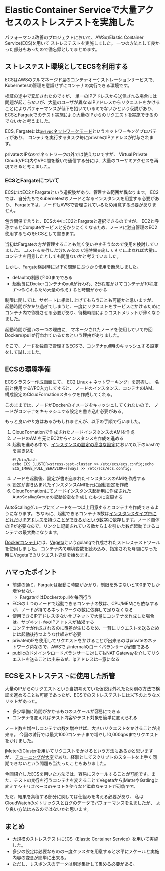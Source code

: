 # Elastic Container Serviceで大量アクセスのストレステストを実施した
パフォーマンス改善のプロジェクトにおいて、AWSのElastic Container Service(ECS)を用いて
ストレステストを実施しました。
一つの方法として良かった部分もあったので備忘録としてまとめます。

## ストレステスト環境としてECSを利用する
ECSはAWSのフルマネージド型のコンテナオーケストレーションサービスで、
Kubernetesの管理を意識せずにコンテナの実行できる環境です。

検証の途中で棄却されたのですが、
単一のIPアドレスから送信される場合には問題が起こらないが、大量のユーザが異なるIPアドレスからリクエストをかけることによりパフォーマンスが低下を招いているのでないかという仮説があり、ECSとFargateでのテスト実施により大量のIPからのリクエストを実施できるのでないかと考えました。

ECS, Fargateには[`awsvpc`ネットワークモード](https://docs.aws.amazon.com/ja_jp/AmazonECS/latest/developerguide/task-networking.html)というネットワーキングプロパティがあり、
コンテナを実行するタスク毎にprivateのIPアドレスが付与されます。

privateのIPなのでネットワークの外では使えないですが、
Virtual Private Cloud(VPC)内やVPC間を繋いで通信する分には、大量のユーザのアクセスを再現できると考えました。

### ECSとFargateについて
ECSにはEC2とFargateという選択肢があり、管理する範囲が異なります。
EC2では、自分たちでKubernetestのノードとなるインスタンスを用意する必要があり、
Fargateでは、ノードもAWSで管理されているため用意する必要がありません。

包含関係で言うと、ECSの中にEC2とFargateと選択できるのですが、
EC2と呼称するとComputeサービスと分かりにくくなるため、ノードに独自管理のEC2使用するものをECSとして書きます。

当初はFargateの方が管理することも無く使いやすそうなので使用を検討していました。
コストも実行した分のみなので短時間実施してすぐに止めれば大量にコンテナを用意したとしても問題ないかと考えていました。

しかし、Fargate検討時に以下の問題にぶつかり使用を断念しました。
- defaultの制限が100までである
- 起動毎にDockerコンテナのpullが行われ、2分程度かけてコンテナが10程度ずつ作られるため大量の作成すると時間がかかる

制限に関しては、サポートに相談し上げてもらうことも可能かと思いますが、
起動時間がかかり過ぎてしまうと、一度にリクエストをサービスにかけるためにコンテナ内で待機させる必要があり、待機時間によりコストメリットが薄くなりました。

起動時間が遅いの一つの理由に、
マネージされたノードを使用していて毎回Dockerのpullが行われているためという理由がありました。

そこで、ノードを独自で管理するECSで、コンテナpull時のキャッシュする設定をして試しました。

## ECSの環境準備
ECSクラスター作成画面にて、「EC2 Linux + ネットワーキング」を選択し、
名前と使用するVPC入力してすると、
ノードのインスタンス、コンテナのIAM、構成設定のCloudFormationスタックを作成してくれる。

このままでは、ノードがDockerのイメージをキャッシュしてくれないので、
ノードがコンテナをキャッシュする設定を書き込む必要がある。

もっと良いやり方はあるかもしれませんが、以下の手順で行いました。
1. CloudFormationで作成されたノードインスタンスのAMIを作成
1. ノードのAMIを元にEC2からインスタンスを作成を進める
1. 起動を進める中で、[インスタンスの設定の高度な設定](https://docs.aws.amazon.com/ja_jp/AmazonECS/latest/developerguide/launch_container_instance.html)において以下のbashでを書き込む
    ```bash:ノードでDockerコンテナをキャッシュする設定
    #!/bin/bash
    echo ECS_CLUSTER=stress-test-cluster >> /etc/ecs/ecs.config;echo ECS_IMAGE_PULL_BEHAVIOR=always >> /etc/ecs/ecs.config;
    ```
1. ノードを起動後、設定が書き込まれたインスタンスのAMIを作成する
1. 設定が書き込まれたインスタンスAMIを元に起動設定を作成
1. CloudFormationにてノードインスタンス起動用に作成されたAutoScalingGroupの起動設定を作成したものに変更する



AutoScalingグループにてノードを一つ以上用意するとコンテナを作成できるようになります。
ちなみに、起動できるコンテナの数は[インスタンスタイプ毎にどれだけIPアドレスを持つことができるかという数字](https://docs.aws.amazon.com/ja_jp/AWSEC2/latest/UserGuide/using-eni.html#AvailableIpPerENI)に依存します。ノード自体のIPが必要なので、リンクに記載されている数から１を引いた数が起動できるコンテナの最大数になります。

[Dockerコンテナ](https://hub.docker.com/repository/docker/taurin189/light-vegeta/general)には、[Vegeta](https://github.com/tsenart/vegeta)というgolangで作成されたストレステストツールを使用しました。
コンテナ内で環境変数を読み込み、指定された時間になった時にVegetaでのリクエスト送信を始めます。

## ハマったポイント
- 前述の通り、Fargateは起動に時間がかかり、制限を外さないと100までしか増やせない
  - FargateではDockerのpullを毎回行う
- ECSの１つのノードで起動できるコンテナの数は、CPU/MEMにも依存するが、ノードが持てるネットワークの数に依存して足りなくなる
- 使用できるIPアドレス少ないサブネットで大量にコンテナを作成した場合は、サブネット内のIPアドレスが枯渇する
- コンテナが作成されるのに時差が生じるため、一斉にリクエストを送るためには起動後待つような仕組みが必要
- privateのIPを使用してリクエストをかけることが出来るのはprivateのネットワーク内なので、AWSではinternalのロードバランサーが必要である
- publicのドメインやロードバランサーに対してもNAT Gatewayを介してリクエストを送ることは出来るが、ipアドレスは一意になる

## ECSをストレステストに使用した所管
大量のIPからのリクエストという当初考えていた仮説は外れたため別の方法で検証を進めることも可能であったが、ECSでのストレステストには以下のようなメリットがあった。
- 多少準備に時間がかかるもののスケールが容易にできる
- コンテナを変えればテスト内容やテスト対象を簡単に変えられる

ノード数を増やしコンテナの数を増やせば、大きいリクエストをかけることが出来る。
今回の試行では最大1000コンテナまで増やし10,000qpsまでリクエストをかけました。

jMeterのClusterを用いてリクエストをかけるという方法もあるかと思いますが、
[チューニングが大変](https://www.infiniteloop.co.jp/blog/2016/10/jmeter-stress-test/)であり、経験としてスクリプトのスタートを上手く同期できないという問題も当たったこともありました。

今回紹介したECSを用いた方法では、容易にスケールすることが可能です。また、テストの実行を行うコンテナを変えることでVegetaからjMeterやGatlingに変えてシナリオベースのテストを使うなど柔軟なテストが可能です。

ただ、結果を集積する部分に関しては仕組みを考える必要があり、
私はCloudWatchのメトリックスとログのデータでパフォーマンスを見ましたが、
より良い方法はあるのではないかと思います。

## まとめ
- 大規模のストレステストにECS（Elastic Container Service）を用いて実施した。
- 多少の設定は必要なものの一度クラスタを用意すると水平にスケールと実施内容の変更が簡単に出来る。
- ただし、レスポンスのデータは別途集計して集める必要がある。

